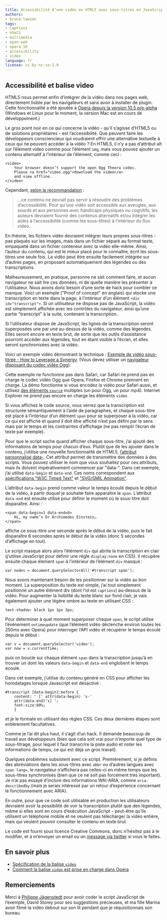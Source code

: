 ```yaml
---
title: Accessibilité d’une vidéo en HTML5 avec sous-titres en JavaScript
authors:
- bruce-lawson
tags:
- captions
- html5
- multimedia
- open-web
- opera-10
- accessibility
- video
language: fr
license: cc-by-nc-sa-3.0
---
```


## Accessibilité et balise video

HTML5 nous permet enfin d’intégrer de la vidéo dans nos pages web, directement lisible par les navigateurs et sans avoir à installer de plugin. Cette fonctionnalité a été ajoutée à [Opera depuis la version 10.5 pre-alpha][1] (Windows et Linux pour le moment, la version Mac est en cours de développement.)

[1]: http://my.opera.com/desktopteam/blog/happy-new-year

Le gros point noir en ce qui concerne la vidéo - qu’il s’agisse d’HTML5 ou de solutions propriétaires - est l’accessibilité. Que peuvent faire les développeurs consciencieux qui voudraient offrir une alternative textuelle à ceux qui ne peuvent accéder à la vidéo ? En HTML5, il n’y a pas d’attribut alt sur l’élément video comme pour l’élément `img`, mais vous pouvez ajouter un contenu alternatif à l’intérieur de l’élément, comme ceci :

	<video>
		Your browser doesn’t support the open Ogg Theora codec.
		Please <a href="video.ogg">download the video</a>
		and view offline.
	</video>

Cependant, [selon la recommandation][2] :

[2]: http://dev.w3.org/html5/spec/video.html#video

> ...ce contenu ne devrait pas servir à résoudre des problèmes d’accessibilité. Pour qu’une vidéo soit accessible aux aveugles, aux sourds et aux personnes avec handicaps physiques ou cognitifs, les auteurs devraient fournir des contenus alternatifs et/ou intégrer les aides à l’accessibilité (comme les sous-titres) à l’intérieur du flux vidéo.

En théorie, les fichiers vidéo devraient intégrer leurs propres sous-titres - pas plaqués sur les images, mais dans un fichier séparé au format texte, empaqueté dans un fichier conteneur avec la vidéo elle-même. Ainsi, l’auteur du contenu, qui est le mieux placé pour le connaître, écrit les sous-titres une seule fois. La vidéo peut être ensuite facilement intégrée sur d’autres pages, en proposant automatiquement des légendes ou des transcriptions.

Malheureusement, en pratique, personne ne sait comment faire, et aucun navigateur ne sait lire ces données, ni de quelle manière les présenter à l’utilisateur. Nous avons donc besoin d’une sorte de hack pour combler ce manque. Voici un exemple ("Proof of concept" en anglais) qui stocke une transcription en texte dans la page, à l’intérieur d’un élément `<div id="transcript">`. Si un utilisateur ne dispose pas de JavaScript, la vidéo est simplement affichée avec les contrôles du navigateur, ainsi qu’une partie "transcript" à la suite, contenant la transcription.

Si l’utilisateur dispose de JavaScript, les lignes de la transcription seront superposées une par une au-dessus de la vidéo, comme des légendes. Elles seront encore en texte brut, de sorte que les outils d’assistance pourront accéder aux légendes, tout en étant visible à l’écran, et elles seront synchronisées avec la vidéo.

Voici un exemple vidéo démontrant la technique : [Exemple de vidéo sous-titrée - How to Leverage a Synergy][3]. (Vous devez utiliser un [navigateur disposant du codec vidéo Ogg][4]).

[3]: http://people.opera.com/brucel/demo/video/accessible-html5-video-captions.html
[4]: http://my.opera.com/desktopteam/blog/happy-new-year

Cette exemple ne fonctionne pas dans Safari, car Safari ne prend pas en charge le codec vidéo Ogg que Opera, Firefox et Chrome prennent en charge. La démo fonctionne si vous encodez la vidéo pour Safari aussi, et utilisez [des éléments `source`][5] multiples (un pour Ogg, un pour mp4). Internet Explorer ne prend pas encore en charge les éléments `video`

[5]: http://dev.w3.org/html5/spec/video.html#the-source-element

Si vous affichez le code source, vous verrez que la transcription est structurée sémantiquement à l’aide de paragraphes, et chaque sous-titre est placé à l’intérieur d’un élément `span` pour se superposer à la vidéo, car ce qui est affiché et quand il doit être affiché n’est pas défini par le sens mais par le temps et les contraintes d’affichage (ne pas remplir l’écran de texte par exemple).

Pour que le script sache quand afficher chaque sous-titre, j’ai ajouté des informations de temps pour chacun d’eux. Plutôt que de les ajouter dans le contenu, j’utilise une nouvelle fonctionnalité de HTML5, [l’attribut personnalisé data-][6]. Cet attribut permet de transmettre des données à des scripts. Vous pouvez utiliser le nom que vous souhaitez pour ces attributs, mais ils doivent impérativement commencer par "data-". Dans cet exemple, j’ai utilisé `data-begin` et `data-end`. Ces noms correspondent aux [spécifications "W3C Timed Text"][7] et ["SVG/SMIL Animation"][8].

[6]: http://dev.w3.org/html5/spec/dom.html#embedding-custom-non-visible-data
[7]: http://www.w3.org/TR/2009/CR-ttaf1-dfxp-20090924/#timing-attribute-vocabulary
[8]: http://www.w3.org/TR/SVG/animate.html#TimingAttributes

L’attribut `data-begin` prend comme valeur le temps écoulé depuis le début de la vidéo, à partir duquel je souhaite faire apparaître le `span`. L’attribut `data-end` est ensuite utilisé pour définir le moment où le sous-titre doit disparaître. Ainsi :`

	<span data-begin=1 data-end=6>
		Hi, my name’s Dr Archimedes Einstein…
	</span>

affiche ce sous-titre une seconde après le début de la vidéo, puis le fait disparaître 6 secondes après le début de la vidéo (donc 5 secondes d’affichage en tout).

Le script masque alors alors l’élément `div` qui abrite la transcription en clair (j’utilise JavaScript pour définir une régle `display:none` en CSS). Il récupère ensuite chaque élément `span` à l’intérieur de l’élément `div` masqué :

	var nodes = document.querySelectorAll('#transcript span');

Nous avons maintenant besoin de les positionner sur la vidéo au bon moment. La superposition du texte est simple, j’ai tout simplement positionné un autre élément div (dont l’id est `captions`) au-dessus de la vidéo. Pour augmenter la lisibilité du texte blanc sur fond clair, je vais également ajouter une légère ombre au texte en utilisant CSS :

	text-shadow: black 1px 1px 3px;

Pour déterminer à quel moment superposer chaque `span`, le script utilise l’événement `ontimeupdate` (que l’élément vidéo déclenche environ toutes les 250ms avec Opera) pour interroger l’API vidéo et récupérer le temps écoulé depuis le début :

	var v = document.querySelector('video');
	var now = v.currentTime;

puis on boucle sur chaque élément `span` dans la transcription jusqu’à en trouver un dont les valeurs `data-begin` et `data-end` englobent le temps écoulé.

Dans cet exemple, j’utilise du contenu généré en CSS pour afficher les horodatages lorsque Javascript est désactivé :

	#transcript [data-begin]:before {
		content: ' [' attr(data-begin) 's-'
		attr(data-end)'s] ';
		font-size:80%;
		}

et je le formate en utilisant des règles CSS. Ces deux dernières étapes sont entièrement facultatives.

Comme je l’ai dit plus haut, il s’agit d’un hack. Il demande beaucoup de travail aux développeurs (bien que cela soit vrai pour n’importe quel type de sous-titrage, pour lequel il faut transcrire la piste audio et noter les informations de temps, ce qui est déjà un gros travail).

Quelques problèmes subsistent avec ce script. Premièrement, si je définis des abréviations dans les sous-titres avec `abbr` ou d’autres langues avec `span lang=`, le navigateur n’affichera pas celles-ci en même temps que les sous-titres synchronisés (bien que ce ne soit pas forcément très important). Je n’ai pas essayé d’inclure des informations WAI-ARIA, comme `aria-describedby` (mais je serais intéressé par un retour d’expérience concernant le fonctionnement avec ARIA).

En outre, pour que ce code soit utilisable en production les utilisateurs devraient avoir la possibilité de voir la transcription plutôt que des légendes, même si elles sont en cours d’exécution JavaScript - peut-être qu’ils utilisent un téléphone mobile et ne veulent pas télécharger la vidéo entière, mais qui veulent pouvoir consulter le contenu en texte brut.

Le code est fourni sous licence Creative Commons, donc n’hésitez pas à le modifier, et à m’envoyer un email ou un [message via twitter][9] si vous le faites.

[9]: http://www.twitter.com/brucel

## En savoir plus

- [Spécification de la balise `video`][10]
- [Comment la balise `video` est prise en charge dans Opera][11]

[10]: http://www.whatwg.org/specs/web-apps/current-work/multipage/the-video-element.html#the-video-element
[11]: http://my.opera.com/core/blog/2009/12/31/re-introducing-video

## Remerciements

Merci à [Philippe Jägenstedt][12] pour avoir coder le script JavaScript de l’exemple, David Storey pour ses suggestions précieuses, et ma fille Marina avoir filmé la vidéo debout sur son lit pendant que je réquisitionnais son bureau.

[12]: http://www.twitter.com/foolip
